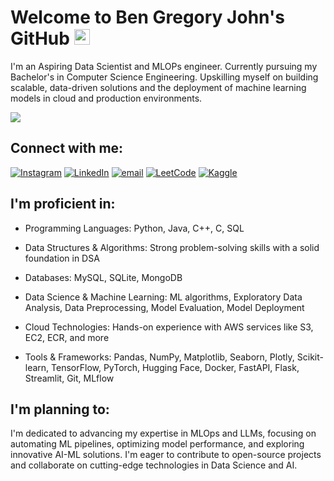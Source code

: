 # Welcome to Ben Gregory John's GitHub <img src="https://media.giphy.com/media/hvRJCLFzcasrR4ia7z/giphy.gif" width="25px">

I'm an Aspiring Data Scientist and MLOPs engineer.
Currently pursuing my Bachelor's in Computer Science Engineering.
Upskilling myself on building scalable, data-driven solutions and the deployment of machine learning models in cloud and production environments.

![](https://komarev.com/ghpvc/?username=bengj10&color=0e75b6&style=flat)
<br>

## Connect with me: 
[![Instagram](https://img.shields.io/badge/Instagram-E4405F?style=for-the-badge&logo=instagram&logoColor=white)](https://instagram.com/bengj10) [![LinkedIn](https://img.shields.io/badge/LinkedIn-0077B5?style=for-the-badge&logo=linkedin&logoColor=white)](https://linkedin.com/in/bengj10) [![email](https://img.shields.io/badge/Email-D14836?style=for-the-badge&logo=gmail&logoColor=white)](mailto:bengj1015@gmail.com) [![LeetCode](https://img.shields.io/badge/LeetCode-%23FFA116.svg?style=for-the-badge&logo=LeetCode&logoColor=white)](https://leetcode.com/bengj1015/) [![Kaggle](https://img.shields.io/badge/Kaggle-20BEFF?style=for-the-badge&logo=kaggle&logoColor=white)](https://kaggle.com/bengj10)



## I'm proficient in:

- Programming Languages: Python, Java, C++, C, SQL

- Data Structures & Algorithms: Strong problem-solving skills with a solid foundation in DSA
  
- Databases: MySQL, SQLite, MongoDB
  
- Data Science & Machine Learning: ML algorithms, Exploratory Data Analysis, Data Preprocessing, Model Evaluation, Model Deployment

- Cloud Technologies: Hands-on experience with AWS services like S3, EC2, ECR, and more

- Tools & Frameworks: Pandas, NumPy, Matplotlib, Seaborn, Plotly, Scikit-learn, TensorFlow, PyTorch, Hugging Face, Docker, FastAPI, Flask, Streamlit, Git, MLflow


## I'm planning to:

I'm dedicated to advancing my expertise in MLOps and LLMs, focusing on automating ML pipelines, optimizing model performance, and exploring innovative AI-ML solutions. I'm eager to contribute to open-source projects and collaborate on cutting-edge technologies in Data Science and AI.
